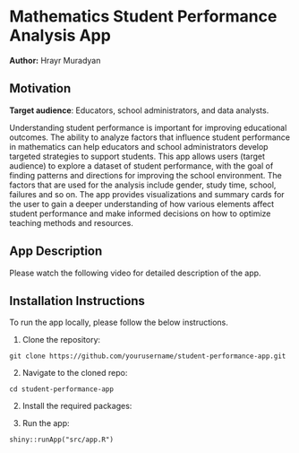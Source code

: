 # Mathematics Student Performance Analysis App

**Author:** Hrayr Muradyan

## Motivation

**Target audience**: Educators, school administrators, and data analysts.

Understanding student performance is important for improving educational outcomes. The ability to analyze factors that influence student performance in mathematics can help educators and school administrators develop targeted strategies to support students. This app allows users (target audience) to explore a dataset of student performance, with the goal of finding patterns and directions for improving the school environment. The factors that are used for the analysis include gender, study time, school, failures and so on. The app provides visualizations and summary cards for the user to gain a deeper understanding of how various elements affect student performance and make informed decisions on how to optimize teaching methods and resources.

## App Description

Please watch the following video for detailed description of the app.


## Installation Instructions

To run the app locally, please follow the below instructions.

1. Clone the repository:

```{bash}
git clone https://github.com/yourusername/student-performance-app.git
```

2. Navigate to the cloned repo:

```{bash}
cd student-performance-app
```

2. Install the required packages:


3. Run the app:

```{bash}
shiny::runApp("src/app.R")
```

